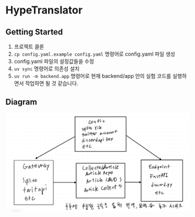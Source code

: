 # HypeTranslator

## Getting Started

1. 프로젝트 클론
2. `cp config.yaml.example config.yaml` 명령어로 config.yaml 파일 생성
3. config.yaml 파일의 설정값들을 수정
4. `uv sync` 명령어로  의존성 설치
5. `uv run -m backend.app` 명령어로 현재 backend/app 안의 실험 코드를 실행하면서 작업하면 될 것 같습니다.

## Diagram

![diagram](./media/diagram.png)
